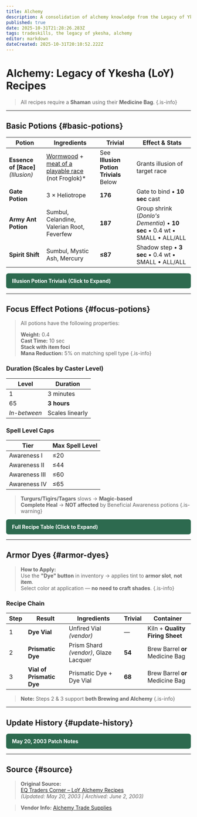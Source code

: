 ```yaml
---
title: Alchemy
description: A consolidation of alchemy knowledge from the Legacy of Ykesha expansion
published: true
date: 2025-10-31T21:28:26.283Z
tags: tradeskills, the legacy of ykesha, alchemy
editor: markdown
dateCreated: 2025-10-31T20:10:52.222Z
---
```


# Alchemy: Legacy of Ykesha (LoY) Recipes

> All recipes require a **Shaman** using their **Medicine Bag**. 
{.is-info}
---

## Basic Potions {#basic-potions}

| Potion | Ingredients | Trivial | Effect & Stats |
|--------|-------------|--------|----------------|
| **Essence of [Race]** *(Illusion)* | [Wormwood](/expansions/the_legacy_of_ykesha/tradeskills/locations/gunthak) + [meat of a playable race](/expansions/the_legacy_of_ykesha/tradeskills/The-Cannibals-Guide-to-People-Part-Drops) (not Froglok)* | See **Illusion Potion Trivials** Below | Grants illusion of target race |
| **Gate Potion** | 3 × Heliotrope | **176** | Gate to bind • **10 sec** cast |
| **Army Ant Potion** | Sumbul, Celandine, Valerian Root, Feverfew | **187** | Group shrink (*Donlo's Dementia*) • **10 sec** • 0.4 wt • SMALL • ALL/ALL |
| **Spirit Shift** | Sumbul, Mystic Ash, Mercury | **≤87** | Shadow step • **3 sec** • 0.4 wt • SMALL • ALL/ALL |

<details>
<summary style="background:#2d6a4f;color:#fff;padding:0.75rem 1rem;border-radius:6px;font-weight:600;cursor:pointer;display:flex;align-items:center;gap:0.5rem;"><strong>Illusion Potion Trivials (Click to Expand)</strong></summary>

| Race | Trivial |
|------|--------|
| Barbarian | < 187 |
| Dark Elf | 164 |
| Dwarf | 171 |
| Erudite | >160 ≤163 |
| Gnome | 172 |
| Halfling | 170 |
| **Half Elf** | **≤167** |
| High Elf | >166 ≤170 |
| **Human** | **162 or 163** |
| **Iksar** | **>171 ≤187** |
| Ogre | >161 ≤164 |
| Troll | 174 |
| Vah Shir | ≤184 |
| Wood Elf | 164 |

</details>

---

## Focus Effect Potions {#focus-potions}

> All potions have the following properties:  
>  
> **Weight:** 0.4  
> **Cast Time:** 10 sec  
> **Stack with item foci**  
> **Mana Reduction:** 5% on matching spell type
{.is-info}
  
### Duration (Scales by Caster Level)
| Level | Duration |
|-------|----------|
| 1     | 3 minutes |
| 65    | **3 hours** |
| *In-between* | Scales linearly |

### Spell Level Caps
| Tier | Max Spell Level |
|------|-----------------|
| Awareness I   | ≤20 |
| Awareness II  | ≤44 |
| Awareness III | ≤60 |
| Awareness IV  | ≤65 |

> **Turgurs/Tigirs/Tagars** slows → **Magic-based**  
> **Complete Heal** → **NOT affected** by Beneficial Awareness potions
{.is-warning}
  
<details>
<summary style="background:#2d6a4f;color:#fff;padding:0.75rem 1rem;border-radius:6px;font-weight:600;cursor:pointer;display:flex;align-items:center;gap:0.5rem;"><strong>Full Recipe Table (Click to Expand)</strong></summary>

| Type | Potion | Ingredients | Trivial |
|------|--------|-------------|---------|
| **Fire** | Heat Awareness I | Lucerne, Sumbul, Aloe | **51** |
| | Heat Awareness II | Lucerne, Elderberry, Aloe | **116** |
| | Heat Awareness III | Lucerne, Figwort, Briar Thistle | **>190** |
| | Heat Awareness IV | Lucerne, Agrimony, Dhea, Clover, Briar Thistle | **>200** |
| **Ice** | Cold Awareness I | Benzoin, Sumbul, Aloe | **51** |
| | Cold Awareness II | Benzoin, Elderberry, Aloe | **116** |
| | Cold Awareness III | Benzoin, Figwort, Briar Thistle | **>191** |
| | Cold Awareness IV | Benzoin, Agrimony, Dhea, Clover, Briar Thistle | **>200** |
| **Magic** | Magic Awareness I | Mandrake, Sumbul, Aloe | **51** |
| | Magic Awareness II | Mandrake, Elderberry, Aloe | **116** |
| | Magic Awareness III | Mandrake, Figwort, Briar Thistle | **>191** |
| | Magic Awareness IV | Mandrake, Agrimony, Dhea, Clover, Briar Thistle | **>200** |
| **Poison** | Poison Awareness I | Nightshade, Sumbul, Aloe | **51** |
| | Poison Awareness II | Nightshade, Elderberry, Aloe | **116** |
| | Poison Awareness III | Nightshade, Figwort, Briar Thistle | **>191** |
| | Poison Awareness IV | Nightshade, Agrimony, Dhea, Clover, Briar Thistle | **>200** |
| **Disease** | Disease Awareness I | Birthwart, Sumbul, Aloe | **51** |
| | Disease Awareness II | Birthwart, Elderberry, Aloe | **116** |
| | Disease Awareness III | Birthwart, Figwort, Briar Thistle | **>191** |
| | Disease Awareness IV | Birthwart, Agrimony, Dhea, Clover, Briar Thistle | **>200** |
| **Beneficial** | Beneficial Awareness I | Sage, Sumbul, Aloe | **51** |
| | Beneficial Awareness II | Sage, Elderberry, Aloe | **116** |
| | Beneficial Awareness III | Sage, Figwort, Briar Thistle | **>191** |
| | Beneficial Awareness IV | Sage, Agrimony, Dhea, Clover, Briar Thistle | **>200** |

</details>

---

## Armor Dyes {#armor-dyes}

> **How to Apply:**  
> Use the **"Dye" button** in inventory → applies tint to **armor slot**, **not item**.  
> Select color at application — **no need to craft shades**.
{.is-info}
  
### Recipe Chain

| Step | Result | Ingredients | Trivial | Container |
|------|--------|-------------|--------|-----------|
| 1 | **Dye Vial** | Unfired Vial *(vendor)* | — | Kiln + **Quality Firing Sheet** |
| 2 | **Prismatic Dye** | Prism Shard *(vendor)*, Glaze Lacquer | **54** | Brew Barrel **or** Medicine Bag |
| 3 | **Vial of Prismatic Dye** | Prismatic Dye + Dye Vial | **68** | Brew Barrel **or** Medicine Bag |

> **Note:** Steps 2 & 3 support **both Brewing and Alchemy**
{.is-info}
---

## Update History {#update-history}

<details>
<summary style="background:#2d6a4f;color:#fff;padding:0.75rem 1rem;border-radius:6px;font-weight:600;cursor:pointer;display:flex;align-items:center;gap:0.5rem;"><strong>May 20, 2003 Patch Notes</strong></summary>

- Focus potions now **scale duration** with level (3 min @ L1 → 3 hr @ L65)  
- **Complete Heal excluded** from Beneficial Awareness  
- **Spirit Shift** trivial → **≤87**  
- Illusion trivials updated:  
  - Half Elf: **≤167**  
  - Human: **162 or 163**  
  - Iksar: **≤187**  
- Poison Awareness III trivial → **>191**

</details>

---

## Source {#source}

> **Original Source:**  
> [EQ Traders Corner – LoY Alchemy Recipes](https://web.archive.org/web/20030602114737/http://www.eqtraders.com/secrets/LoY_alchemy.htm)  
> *(Updated: May 20, 2003 | Archived: June 2, 2003)*

> **Vendor Info:** [Alchemy Trade Supplies](http://www.eqtraders.com/location/alchemy.htm)
